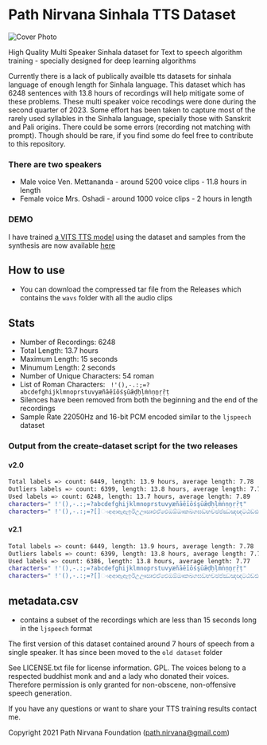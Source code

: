 # Path Nirvana Sinhala TTS Dataset

![Cover Photo](https://pnfo.github.io/sinhala-tts-dataset/cover-photo.jpg)
 
High Quality Multi Speaker Sinhala dataset for Text to speech algorithm training - specially designed for deep learning algorithms

Currently there is a lack of publically availble tts datasets for sinhala language of enough length for Sinhala language. This dataset which has 6248 sentences with 13.8 hours of recordings will help mitigate some of these problems. These multi speaker voice recodings were done during the second quarter of 2023. Some effort has been taken to capture most of the rarely used syllables in the Sinhala language, specially those with Sanskrit and Pali origins. There could be some errors (recording not matching with prompt). Though should be rare, if you find some do feel free to contribute to this repository.

### There are two speakers
- Male voice Ven. Mettananda - around 5200 voice clips - 11.8 hours in length
- Female voice Mrs. Oshadi - around 1000 voice clips - 2 hours in length

### DEMO
I have trained [a VITS TTS model](https://github.com/pathnirvana/coqui-tts) using the dataset and samples from the synthesis are now available [here](https://pnfo.github.io/sinhala-tts-dataset/)

## How to use
- You can download the compressed tar file from the Releases which contains the `wavs` folder with all the audio clips

## Stats
- Number of Recordings: 6248
- Total Length: 13.7 hours
- Maximum Length: 15 seconds
- Minumum Length: 2 seconds
- Number of Unique Characters: 54 roman
- List of Roman Characters: ` !'(),-.:;=?abcdefghijklmnoprstuvyæñāēīōśşūǣḍḥḷṁṅṇṉṛṝṭ`
- Silences have been removed from both the beginning and the end of the recordings
- Sample Rate 22050Hz and 16-bit PCM encoded similar to the `ljspeech` dataset

### Output from the create-dataset script for the two releases
#### v2.0
```bash
Total labels => count: 6449, length: 13.9 hours, average length: 7.78
Outliers labels => count: 6399, length: 13.8 hours, average length: 7.78
Used labels => count: 6248, length: 13.7 hours, average length: 7.89
characters=" !'(),-.:;=?abcdefghijklmnoprstuvyæñāēīōśşūǣḍḥḷṁṅṇṉṛṝṭ"
characters=" !'(),-.:;=?[]ංඃඅආඇඈඉඊඋඌඍඑඒඓඔඕඖකඛගඝඞඟචඡජඣඤඥටඨඩඪණඬතථදධනඳපඵබභමඹයරලවශෂසහළෆ්ාැෑිීුූෘෙේෛොෝෞෲ‍‘’“”"
```
#### v2.1
```bash
Total labels => count: 6449, length: 13.9 hours, average length: 7.78
Outliers labels => count: 6399, length: 13.8 hours, average length: 7.78
Used labels => count: 6386, length: 13.8 hours, average length: 7.77
characters=" !'(),-.:;=?abcdefghijklmnoprstuvyæñāēīōśşūǣḍḥḷṁṅṇṉṛṝṭ"
characters=" !'(),-.:;=?[]ංඃඅආඇඈඉඊඋඌඍඑඒඓඔඕඖකඛගඝඞඟචඡජඣඤඥටඨඩඪණඬතථදධනඳපඵබභමඹයරලවශෂසහළෆ්ාැෑිීුූෘෙේෛොෝෞෲ‍‘’“”"
```

## metadata.csv
- contains a subset of the recordings which are less than 15 seconds long in the `ljspeech` format

The first version of this dataset contained around 7 hours of speech from a single speaker. It has since been moved to the `old dataset` folder

See LICENSE.txt file for license information. GPL. The voices belong to a respected buddhist monk and and a lady who donated their voices. Therefore permission is only granted for non-obscene, non-offensive speech generation.

If you have any questions or want to share your TTS training results contact me.

Copyright 2021 Path Nirvana Foundation (path.nirvana@gmail.com)
